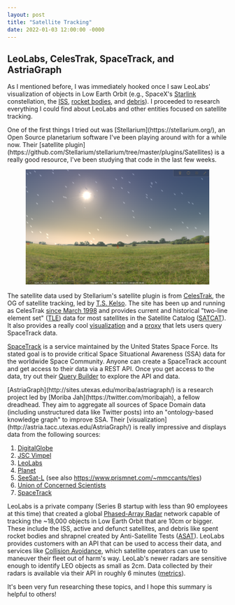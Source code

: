 ```yaml
---
layout: post
title: "Satellite Tracking"
date: 2022-01-03 12:00:00 -0000
---
```


## LeoLabs, CelesTrak, SpaceTrack, and AstriaGraph

As I mentioned before, I was immediately hooked once I saw LeoLabs'
visualization of objects in Low Earth Orbit (e.g., SpaceX's
[Starlink](https://platform.leolabs.space/visualizations/leo#search=starlink;view=lastTracked) constellation,
the [ISS](https://platform.leolabs.space/visualizations/leo#search=zarya;view=lastTracked),
[rocket bodies](https://platform.leolabs.space/visualizations/leo#search=r%2Fb;view=lastTracked),
and [debris](https://platform.leolabs.space/visualizations/leo#search=deb;view=lastTracked)).
I proceeded to research everything I could find about LeoLabs and other
entities focused on satellite tracking.

<a id="stellarium" />
One of the first things I tried out was [Stellarium](https://stellarium.org/), an
Open Source planetarium software I've been playing around with for a while now.
Their [satellite plugin](https://github.com/Stellarium/stellarium/tree/master/plugins/Satellites)
is a really good resource, I've been studying that code in the last few weeks.

<p align="center"> 
  <img src="/images/stellarium-screenshot.png" title="Stellarium satellite visualization" width="420px" />
</p>

The satellite data used by Stellarium's satellite plugin is from [CelesTrak](http://celestrak.com),
the OG of satellite tracking, led by [T.S. Kelso](https://twitter.com/TSKelso).
The site has been up and running as CelesTrak [since March 1998](https://celestrak.com/brief-history.php)
and provides current and historical "two-line element set" ([TLE](https://celestrak.com/NORAD/elements/))
data for most satellites in the Satellite Catalog ([SATCAT](https://celestrak.com/satcat/search.php)).
It also provides a really cool [visualization](https://celestrak.com/cesium/orbit-viz.php?tle=/pub/TLE/catalog.txt&satcat=/pub/satcat.txt)
and a [proxy](https://celestrak.com/SpaceTrack/) that lets users query SpaceTrack data.

[SpaceTrack](https://space-track.org/) is a service maintained by the
United States Space Force. Its stated goal is to provide critical Space Situational
Awareness (SSA) data for the worldwide Space Community. Anyone can create a
SpaceTrack account and get access to their data via a REST API. Once you get
access to the data, try out their [Query Builder](https://www.space-track.org/#queryBuilder)
to explore the API and data.

<a id="astriagraph" />
[AstriaGraph](http://sites.utexas.edu/moriba/astriagraph/) is a research project
led by [Moriba Jah](https://twitter.com/moribajah), a fellow dreadhead. They aim
to aggregate all sources of Space Domain data (including unstructured data like
Twitter posts) into an "ontology-based knowledge graph" to improve SSA.
Their [visualization](http://astria.tacc.utexas.edu/AstriaGraph/) is really
impressive and displays data from the following sources:

1.   [DigitalGlobe](https://www.digitalglobe.com)
1.   [JSC Vimpel](http://spacedata.vimpel.ru)
1.   [LeoLabs](https://www.leolabs.space)
1.   [Planet](https://www.planet.com)
1.   [SeeSat-L](http://www.satobs.org/seesat/seesatindex.html) (see also <https://www.prismnet.com/~mmccants/tles>)
1.   [Union of Concerned Scientists](https://www.ucsusa.org/nuclear-weapons/space-weapons/satellite-database)
1.   [SpaceTrack](https://www.space-track.org)

LeoLabs is a private company (Series B startup with less than 90 employees at this time)
that created a global [Phased-Array Radar](https://www.leolabs.space/radars/)
network capable of tracking the ~18,000 objects in Low Earth Orbit that are 
10cm or bigger. These include the ISS, active and defunct satellites, and debris like
spent rocket bodies and shrapnel created by Anti-Satellite Tests ([ASAT](https://www.armscontrol.org/act/2021-12/news/russian-asat-test-creates-massive-debris)).
LeoLabs provides customers with an API that can be used to access their data,
and services like [Collision Avoidance](https://www.leolabs.space/collision-avoidance/),
which satellite operators can use to maneuver their fleet out of harm's way.
LeoLab's newer radars are sensitive enough to identify LEO objects as small as 2cm.
Data collected by their radars is available via their API in roughly 6 minutes
([metrics](https://platform.leolabs.space/system_metrics)).

It's been very fun researching these topics, and I hope this summary is helpful to others!
